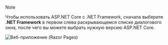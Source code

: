   > [!NOTE]
  > Чтобы использовать ASP.NET Core с .NET Framework, сначала выберите **.NET Framework** в первом слева раскрывающемся списке диалогового окна, после чего вы можете выбрать нужную версию ASP.NET Core.

  ![Веб-приложение (Razor Pages)](../tutorials/razor-pages/razor-pages-start/_static/np2.png)